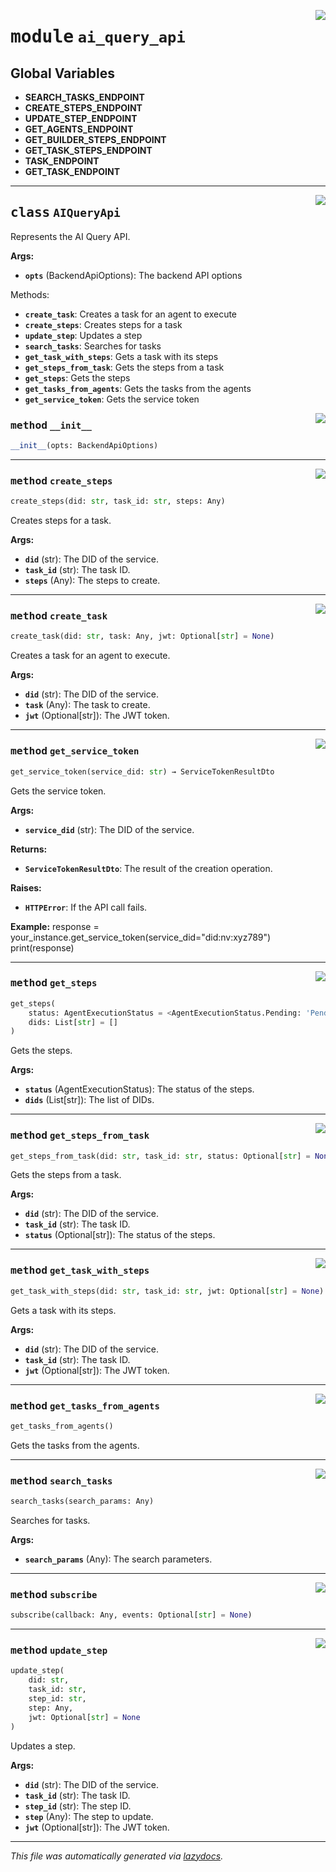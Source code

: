 <!-- markdownlint-disable -->

<a href="https://github.com/nevermined-io/payments-py/blob/main/payments_py/ai_query_api.py#L0"><img align="right" style="float:right;" src="https://img.shields.io/badge/-source-cccccc?style=flat-square"></a>

# <kbd>module</kbd> `ai_query_api`




**Global Variables**
---------------
- **SEARCH_TASKS_ENDPOINT**
- **CREATE_STEPS_ENDPOINT**
- **UPDATE_STEP_ENDPOINT**
- **GET_AGENTS_ENDPOINT**
- **GET_BUILDER_STEPS_ENDPOINT**
- **GET_TASK_STEPS_ENDPOINT**
- **TASK_ENDPOINT**
- **GET_TASK_ENDPOINT**


---

<a href="https://github.com/nevermined-io/payments-py/blob/main/payments_py/ai_query_api.py#L16"><img align="right" style="float:right;" src="https://img.shields.io/badge/-source-cccccc?style=flat-square"></a>

## <kbd>class</kbd> `AIQueryApi`
Represents the AI Query API. 



**Args:**
 
 - <b>`opts`</b> (BackendApiOptions):  The backend API options 

Methods: 
 - <b>`create_task`</b>:  Creates a task for an agent to execute 
 - <b>`create_steps`</b>:  Creates steps for a task 
 - <b>`update_step`</b>:  Updates a step 
 - <b>`search_tasks`</b>:  Searches for tasks 
 - <b>`get_task_with_steps`</b>:  Gets a task with its steps 
 - <b>`get_steps_from_task`</b>:  Gets the steps from a task 
 - <b>`get_steps`</b>:  Gets the steps 
 - <b>`get_tasks_from_agents`</b>:  Gets the tasks from the agents 
 - <b>`get_service_token`</b>:  Gets the service token 

<a href="https://github.com/nevermined-io/payments-py/blob/main/payments_py/ai_query_api.py#L34"><img align="right" style="float:right;" src="https://img.shields.io/badge/-source-cccccc?style=flat-square"></a>

### <kbd>method</kbd> `__init__`

```python
__init__(opts: BackendApiOptions)
```








---

<a href="https://github.com/nevermined-io/payments-py/blob/main/payments_py/ai_query_api.py#L71"><img align="right" style="float:right;" src="https://img.shields.io/badge/-source-cccccc?style=flat-square"></a>

### <kbd>method</kbd> `create_steps`

```python
create_steps(did: str, task_id: str, steps: Any)
```

Creates steps for a task. 



**Args:**
 


 - <b>`did`</b> (str):  The DID of the service. 
 - <b>`task_id`</b> (str):  The task ID. 
 - <b>`steps`</b> (Any):  The steps to create. 

---

<a href="https://github.com/nevermined-io/payments-py/blob/main/payments_py/ai_query_api.py#L53"><img align="right" style="float:right;" src="https://img.shields.io/badge/-source-cccccc?style=flat-square"></a>

### <kbd>method</kbd> `create_task`

```python
create_task(did: str, task: Any, jwt: Optional[str] = None)
```

Creates a task for an agent to execute. 



**Args:**
 
 - <b>`did`</b> (str):  The DID of the service. 
 - <b>`task`</b> (Any):  The task to create. 
 - <b>`jwt`</b> (Optional[str]):  The JWT token. 

---

<a href="https://github.com/nevermined-io/payments-py/blob/main/payments_py/ai_query_api.py#L166"><img align="right" style="float:right;" src="https://img.shields.io/badge/-source-cccccc?style=flat-square"></a>

### <kbd>method</kbd> `get_service_token`

```python
get_service_token(service_did: str) → ServiceTokenResultDto
```

Gets the service token. 



**Args:**
 
 - <b>`service_did`</b> (str):  The DID of the service. 



**Returns:**
 
 - <b>`ServiceTokenResultDto`</b>:  The result of the creation operation. 



**Raises:**
 
 - <b>`HTTPError`</b>:  If the API call fails. 



**Example:**
 response = your_instance.get_service_token(service_did="did:nv:xyz789") print(response) 

---

<a href="https://github.com/nevermined-io/payments-py/blob/main/payments_py/ai_query_api.py#L143"><img align="right" style="float:right;" src="https://img.shields.io/badge/-source-cccccc?style=flat-square"></a>

### <kbd>method</kbd> `get_steps`

```python
get_steps(
    status: AgentExecutionStatus = <AgentExecutionStatus.Pending: 'Pending'>,
    dids: List[str] = []
)
```

Gets the steps. 



**Args:**
 
 - <b>`status`</b> (AgentExecutionStatus):  The status of the steps. 
 - <b>`dids`</b> (List[str]):  The list of DIDs. 

---

<a href="https://github.com/nevermined-io/payments-py/blob/main/payments_py/ai_query_api.py#L129"><img align="right" style="float:right;" src="https://img.shields.io/badge/-source-cccccc?style=flat-square"></a>

### <kbd>method</kbd> `get_steps_from_task`

```python
get_steps_from_task(did: str, task_id: str, status: Optional[str] = None)
```

Gets the steps from a task. 



**Args:**
 
 - <b>`did`</b> (str):  The DID of the service. 
 - <b>`task_id`</b> (str):  The task ID. 
 - <b>`status`</b> (Optional[str]):  The status of the steps. 

---

<a href="https://github.com/nevermined-io/payments-py/blob/main/payments_py/ai_query_api.py#L117"><img align="right" style="float:right;" src="https://img.shields.io/badge/-source-cccccc?style=flat-square"></a>

### <kbd>method</kbd> `get_task_with_steps`

```python
get_task_with_steps(did: str, task_id: str, jwt: Optional[str] = None)
```

Gets a task with its steps. 



**Args:**
 
 - <b>`did`</b> (str):  The DID of the service. 
 - <b>`task_id`</b> (str):  The task ID. 
 - <b>`jwt`</b> (Optional[str]):  The JWT token. 

---

<a href="https://github.com/nevermined-io/payments-py/blob/main/payments_py/ai_query_api.py#L160"><img align="right" style="float:right;" src="https://img.shields.io/badge/-source-cccccc?style=flat-square"></a>

### <kbd>method</kbd> `get_tasks_from_agents`

```python
get_tasks_from_agents()
```

Gets the tasks from the agents. 

---

<a href="https://github.com/nevermined-io/payments-py/blob/main/payments_py/ai_query_api.py#L108"><img align="right" style="float:right;" src="https://img.shields.io/badge/-source-cccccc?style=flat-square"></a>

### <kbd>method</kbd> `search_tasks`

```python
search_tasks(search_params: Any)
```

Searches for tasks. 



**Args:**
 
 - <b>`search_params`</b> (Any):  The search parameters. 

---

<a href="https://github.com/nevermined-io/payments-py/blob/main/payments_py/ai_query_api.py#L38"><img align="right" style="float:right;" src="https://img.shields.io/badge/-source-cccccc?style=flat-square"></a>

### <kbd>method</kbd> `subscribe`

```python
subscribe(callback: Any, events: Optional[str] = None)
```





---

<a href="https://github.com/nevermined-io/payments-py/blob/main/payments_py/ai_query_api.py#L84"><img align="right" style="float:right;" src="https://img.shields.io/badge/-source-cccccc?style=flat-square"></a>

### <kbd>method</kbd> `update_step`

```python
update_step(
    did: str,
    task_id: str,
    step_id: str,
    step: Any,
    jwt: Optional[str] = None
)
```

Updates a step. 



**Args:**
 
 - <b>`did`</b> (str):  The DID of the service. 
 - <b>`task_id`</b> (str):  The task ID. 
 - <b>`step_id`</b> (str):  The step ID. 
 - <b>`step`</b> (Any):  The step to update. 
 - <b>`jwt`</b> (Optional[str]):  The JWT token. 




---

_This file was automatically generated via [lazydocs](https://github.com/ml-tooling/lazydocs)._
